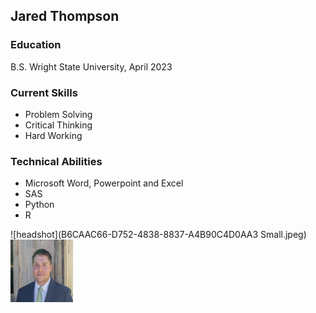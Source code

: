 ## Jared Thompson

### Education
B.S. Wright State University, April 2023

### Current Skills
- Problem Solving
- Critical Thinking
- Hard Working

### Technical Abilities
- Microsoft Word, Powerpoint and Excel
- SAS
- Python
- R

![headshot](B6CAAC66-D752-4838-8837-A4B90C4D0AA3 Small.jpeg)
<img src= "B6CAAC66-D752-4838-8837-A4B90C4D0AA3 Small.jpeg" width="100" height="100">

